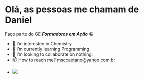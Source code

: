 # **Olá, as pessoas me chamam de Daniel**

Faço parte do GE _**Formadores em Ação**_
:grinning:

- 👀 I’m interested in Chemistry.
- 🌱 I’m currently learning Programming.
- 💞️ I’m looking to collaborate on nothing.
- 📫 How to reach me? msccaetano@yahoo.com.br

<!---
MscCaetano/MscCaetano is a ✨ special ✨ repository because its `README.md` (this file) appears on your GitHub profile.
You can click the Preview link to take a look at your changes.
--->
- ![](https://tenor.com/view/bruce-almighty-jim-carrey-type-typing-fast-gif-4271405)

